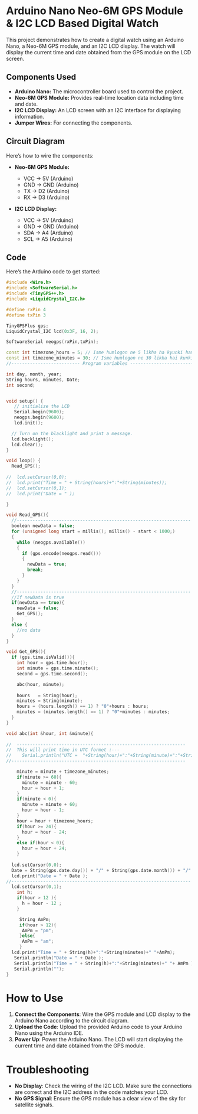 # Arduino Nano Neo-6M GPS Module & I2C LCD Based Digital Watch

This project demonstrates how to create a digital watch using an Arduino Nano, a Neo-6M GPS module, and an I2C LCD display. The watch will display the current time and date obtained from the GPS module on the LCD screen.

## Components Used

- **Arduino Nano:** The microcontroller board used to control the project.
- **Neo-6M GPS Module:** Provides real-time location data including time and date.
- **I2C LCD Display:** An LCD screen with an I2C interface for displaying information.
- **Jumper Wires:** For connecting the components.

## Circuit Diagram

Here’s how to wire the components:

- **Neo-6M GPS Module:**
  - VCC -> 5V (Arduino)
  - GND -> GND (Arduino)
  - TX -> D2 (Arduino)
  - RX -> D3 (Arduino)

- **I2C LCD Display:**
  - VCC -> 5V (Arduino)
  - GND -> GND (Arduino)
  - SDA -> A4 (Arduino)
  - SCL -> A5 (Arduino)

## Code

Here’s the Arduino code to get started:

```cpp
#include <Wire.h>
#include <SoftwareSerial.h>
#include <TinyGPS++.h>
#include <LiquidCrystal_I2C.h>

#define rxPin 4
#define txPin 3

TinyGPSPlus gps;
LiquidCrystal_I2C lcd(0x3F, 16, 2);

SoftwareSerial neogps(rxPin,txPin);

const int timezone_hours = 5; // Isme humlogon ne 5 likha ha kyunki hamara IST(Time zone) , UTC ke comparision me 5 hour aage hai .
const int timezone_minutes = 30; // Isme humlogon ne 30 likha hai kunki hamara IST(Time zone) , UTC ke comparision me 30 min aage hai .
//-------------------------- Program variables ---------------------------

int day, month, year;
String hours, minutes, Date;
int second;


void setup() {
   // initialize the LCD
   Serial.begin(9600);
   neogps.begin(9600);
   lcd.init();

  // Turn on the blacklight and print a message.
  lcd.backlight();
  lcd.clear();
}

void loop() {
  Read_GPS();
 
//  lcd.setCursor(0,0);
//  lcd.print("Time = " + String(hours)+":"+String(minutes));
//  lcd.setCursor(0,1);
//  lcd.print("Date = " );

}

void Read_GPS(){
  //------------------------------------------------------------------
  boolean newData = false;
  for (unsigned long start = millis(); millis() - start < 1000;)
  {
    while (neogps.available())
    {
      if (gps.encode(neogps.read()))
      {
        newData = true;
        break;
      }
    }
  }
  //------------------------------------------------------------------
  //If newData is true
  if(newData == true){
    newData = false;
    Get_GPS();
  }
  else {
    //no data
  }
}

void Get_GPS(){
  if (gps.time.isValid()){
    int hour = gps.time.hour();
    int minute = gps.time.minute();
    second = gps.time.second();

    abc(hour, minute);
   
    hours   = String(hour);
    minutes = String(minute);
    hours = (hours.length() == 1) ? "0"+hours : hours;
    minutes = (minutes.length() == 1) ? "0"+minutes : minutes;
  }
}

void abc(int &hour, int &minute){
 
//  ----------------------------------------------------------------
//  This will print time in UTC formet :---
//    Serial.println("UTC =  "+String(hour)+":"+String(minute)+":"+String(second));
//------------------------------------------------------------------

    minute = minute + timezone_minutes;
    if(minute >= 60){
      minute = minute - 60;
      hour = hour + 1;
    }
    if(minute < 0){
      minute = minute + 60;
      hour = hour - 1;
    }
    hour = hour + timezone_hours;
    if(hour >= 24){
      hour = hour - 24;
    }
    else if(hour < 0){
      hour = hour + 24;
    }
   
  lcd.setCursor(0,0);
  Date = String(gps.date.day()) + "/" + String(gps.date.month()) + "/" + String(gps.date.year());
  lcd.print("Date = " + Date );
//--------------------------------------------------------------------
  lcd.setCursor(0,1);
    int h;
    if(hour > 12 ){
      h = hour - 12 ;
    }

     String AmPm;
     if(hour > 12){
      AmPm = "pm";
     }else{
      AmPm = "am";
     }
  lcd.print("Time = " + String(h)+":"+String(minutes)+" "+AmPm);
   Serial.println("Date = " + Date );
   Serial.println("Time = " + String(h)+":"+String(minutes)+" "+ AmPm );
   Serial.println("");
}
```
# How to Use

1. **Connect the Components**: Wire the GPS module and LCD display to the Arduino Nano according to the circuit diagram.
2. **Upload the Code**: Upload the provided Arduino code to your Arduino Nano using the Arduino IDE.
3. **Power Up**: Power the Arduino Nano. The LCD will start displaying the current time and date obtained from the GPS module.

# Troubleshooting

- **No Display**: Check the wiring of the I2C LCD. Make sure the connections are correct and the I2C address in the code matches your LCD.
- **No GPS Signal**: Ensure the GPS module has a clear view of the sky for satellite signals.

